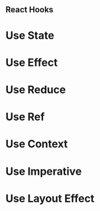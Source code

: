 
## React Hooks

# Use State
# Use Effect
# Use Reduce
# Use Ref
# Use Context
# Use Imperative
# Use Layout Effect
